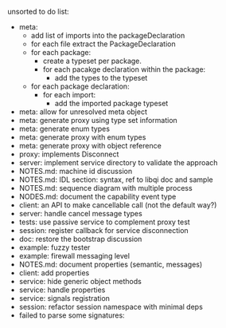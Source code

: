 unsorted to do list:
- meta:
    - add list of imports into the packageDeclaration
    - for each file extract the PackageDeclaration
    - for each package:
        - create a typeset per package.
        - for each pacakge declaration within the package:
            - add the types to the typeset
    - for each package declaration:
        - for each import:
            - add the imported package typeset
- meta: allow for unresolved meta object
- meta: generate proxy using type set information
- meta: generate enum types
- meta: generate proxy with enum types
- meta: generate proxy with object reference
- proxy: implements Disconnect
- server: implement service directory to validate the approach
- NOTES.md: machine id discussion
- NOTES.md: IDL section: syntax, ref to libqi doc and sample
- NOTES.md: sequence diagram with multiple process
- NODES.md: document the capability event type
- client: an API to make cancellable call (not the default way?)
- server: handle cancel message types
- tests: use passive service to complement proxy test
- session: register callback for service disconnection
- doc: restore the bootstrap discussion
- example: fuzzy tester
- example: firewall messaging level
- NOTES.md: document properties (semantic, messages)
- client: add properties
- service: hide generic object methods
- service: handle properties
- service: signals registration
- session: refactor session namespace with minimal deps
- failed to parse some signatures:
